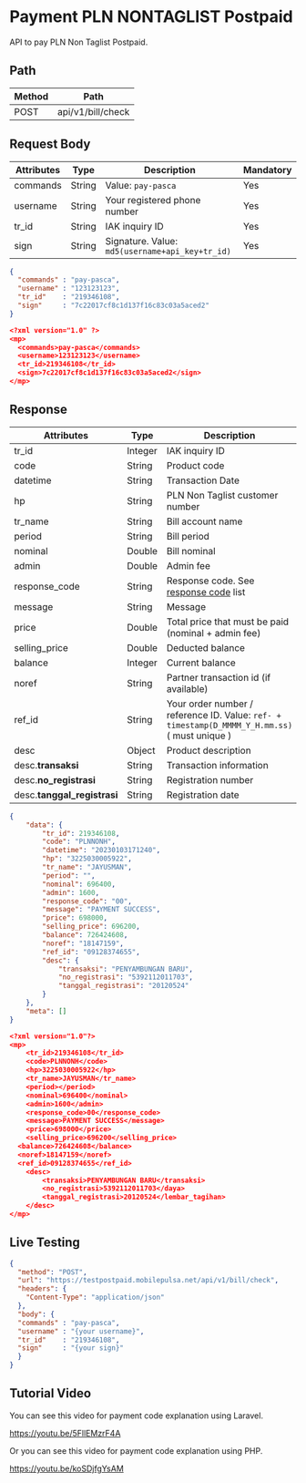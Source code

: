 # Payment PLN NONTAGLIST Postpaid

API to pay PLN Non Taglist Postpaid.

## Path

Method | Path 
---------|----------
 POST | api/v1/bill/check

## Request Body

<!-- title: Request Attributes -->
Attributes | Type | Description | Mandatory
---------|----------|---------|----------
commands | String | Value: `pay-pasca` | Yes
username | String | Your registered phone number | Yes
tr_id | String | IAK inquiry ID | Yes
sign | String | Signature. Value: `md5(username+api_key+tr_id)` | Yes

<!--
type: tab
title: JSON
-->

```json
{
  "commands" : "pay-pasca",
  "username" : "123123123",
  "tr_id"    : "219346108",
  "sign"     : "7c22017cf8c1d137f16c83c03a5aced2"
}
```

<!--
type: tab
title: XML
-->

```json
<?xml version="1.0" ?>
<mp>
  <commands>pay-pasca</commands>
  <username>123123123</username>
  <tr_id>219346108</tr_id>
  <sign>7c22017cf8c1d137f16c83c03a5aced2</sign>
</mp>
```
<!-- type: tab-end -->

## Response

<!-- title: Response Attributes -->
Attributes | Type | Description | Mandatory
---------|----------|---------|----------
tr_id | Integer | IAK inquiry ID | Yes
code | String | Product code | Yes
datetime | String | Transaction Date | Yes
hp | String | PLN Non Taglist customer number | Yes
tr_name | String | Bill account name | Yes
period | String | Bill period | Yes
nominal | Double | Bill nominal | Yes
admin | Double | Admin fee | Yes
response_code | String | Response code. See [response code](../../../response-code.md) list | Yes
message | String | Message | Yes
price | Double | Total price that must be paid (nominal + admin fee) | Yes
selling_price | Double | Deducted balance | Yes
balance | Integer | Current balance | Yes
noref | String | Partner transaction id (if available) | Yes
ref_id | String | Your order number / reference ID. Value: ```ref- + timestamp(D_MMMM_Y_H.mm.ss)``` ( must unique ) | Yes
desc | Object | Product description | Yes
desc.**transaksi** | String | Transaction information | Yes
desc.**no_registrasi** | String | Registration number | Yes
desc.**tanggal_registrasi** | String | Registration date | Yes


<!--
type: tab
title: JSON
-->

```json
{
	"data": {
		"tr_id": 219346108,
		"code": "PLNNONH",
		"datetime": "20230103171240",
		"hp": "3225030005922",
		"tr_name": "JAYUSMAN",
		"period": "",
		"nominal": 696400,
		"admin": 1600,
		"response_code": "00",
		"message": "PAYMENT SUCCESS",
		"price": 698000,
		"selling_price": 696200,
		"balance": 726424608,
		"noref": "18147159",
		"ref_id": "09128374655",
		"desc": {
			"transaksi": "PENYAMBUNGAN BARU",
			"no_registrasi": "5392112011703",
			"tanggal_registrasi": "20120524"
		}
	},
	"meta": []
}
```

<!--
type: tab
title: XML
-->

```json
<?xml version="1.0"?>
<mp>
	<tr_id>219346108</tr_id>
	<code>PLNNONH</code>
	<hp>3225030005922</hp>
	<tr_name>JAYUSMAN</tr_name>
	<period></period>
	<nominal>696400</nominal>
	<admin>1600</admin>
	<response_code>00</response_code>
	<message>PAYMENT SUCCESS</message>
	<price>698000</price>
	<selling_price>696200</selling_price>
  <balance>726424608</balance>
  <noref>18147159</noref>
  <ref_id>09128374655</ref_id>
	<desc>
		<transaksi>PENYAMBUNGAN BARU</transaksi>
		<no_registrasi>5392112011703</daya>
		<tanggal_registrasi>20120524</lembar_tagihan>
	</desc>
</mp>
```
<!-- type: tab-end -->

## Live Testing

```json http
{
  "method": "POST",
  "url": "https://testpostpaid.mobilepulsa.net/api/v1/bill/check",
  "headers": {
    "Content-Type": "application/json"
  },
  "body": {
  "commands" : "pay-pasca",
  "username" : "{your username}",
  "tr_id"    : "219346108",
  "sign"     : "{your sign}"
  }
}
```

## Tutorial Video
You can see this video for payment code explanation using Laravel.

https://youtu.be/5FllEMzrF4A

Or you can see this video for payment code explanation using PHP.

https://youtu.be/koSDjfgYsAM